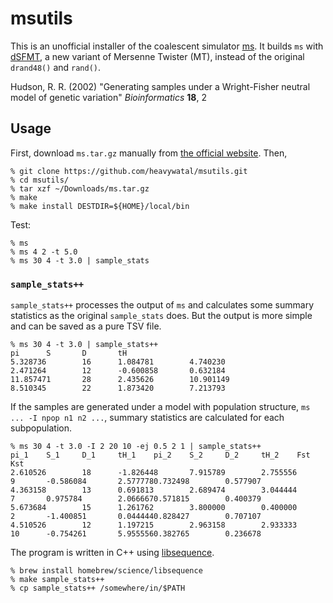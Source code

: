 # msutils

This is an unofficial installer of the coalescent simulator [ms](http://home.uchicago.edu/rhudson1/source/mksamples.html).
It builds ``ms`` with
[dSFMT](http://www.math.sci.hiroshima-u.ac.jp/~m-mat/MT/SFMT/index.html),
a new variant of Mersenne Twister (MT),
instead of the original ``drand48()`` and ``rand()``.

Hudson, R. R. (2002)
"Generating samples under a Wright-Fisher neutral model of genetic variation"
*Bioinformatics* **18**, 2

## Usage

First, download `ms.tar.gz` manually from [the official website](http://home.uchicago.edu/rhudson1/source/mksamples.html).
Then,
```
% git clone https://github.com/heavywatal/msutils.git
% cd msutils/
% tar xzf ~/Downloads/ms.tar.gz
% make
% make install DESTDIR=${HOME}/local/bin
```

Test:
```
% ms
% ms 4 2 -t 5.0
% ms 30 4 -t 3.0 | sample_stats
```

### `sample_stats++`

`sample_stats++` processes the output of `ms` and calculates some summary statistics as the original `sample_stats` does. But the output is more simple and can be saved as a pure TSV file.
```
% ms 30 4 -t 3.0 | sample_stats++
pi      S       D       tH
5.328736        16      1.084781        4.740230
2.471264        12      -0.600858       0.632184
11.857471       28      2.435626        10.901149
8.510345        22      1.873420        7.213793
```

If the samples are generated under a model with population structure, `ms ... -I npop n1 n2 ...`, summary statistics are calculated for each subpopulation.
```
% ms 30 4 -t 3.0 -I 2 20 10 -ej 0.5 2 1 | sample_stats++
pi_1    S_1     D_1     tH_1    pi_2    S_2     D_2     tH_2    Fst     Kst
2.610526        18      -1.826448       7.915789        2.755556        9       -0.586084       2.5777780.732498        0.577907
4.363158        13      0.691813        2.689474        3.044444        7       0.975784        2.0666670.571815        0.400379
5.673684        15      1.261762        3.800000        0.400000        2       -1.400851       0.0444440.828427        0.707107
4.510526        12      1.197215        2.963158        2.933333        10      -0.754261       5.9555560.382765        0.236678
```

The program is written in C++ using [libsequence](https://github.com/molpopgen/libsequence).
```
% brew install homebrew/science/libsequence
% make sample_stats++
% cp sample_stats++ /somewhere/in/$PATH
```
